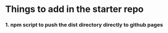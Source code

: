 # Things to add in the starter repo

### 1. npm script to push the dist directory directly to github pages
